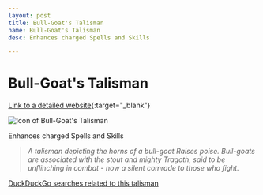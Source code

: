 ```yaml
---
layout: post
title: Bull-Goat's Talisman
name: Bull-Goat's Talisman
desc: Enhances charged Spells and Skills

---
```

# Bull-Goat's Talisman
[Link to a detailed website](https://eldenring.wiki.fextralife.com/Bull-Goat's+Talisman){:target="_blank"}

![Icon of Bull-Goat's Talisman](https://eldenring.wiki.fextralife.com/file/Elden-Ring/bull-goats_talisman_talisman_elden_ring_wiki_guide_200px.png)

Enhances charged Spells and Skills

>*A talisman depicting the horns of a bull-goat.Raises poise. Bull-goats are associated with the stout and mighty Tragoth, said to be unflinching in combat - now a silent comrade to those who fight.*

[DuckDuckGo searches related to this talisman]({{site.baseurl}}/searches/Bull-Goat'sTalisman)


